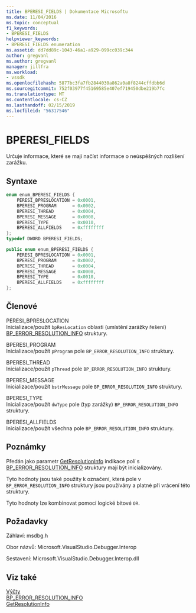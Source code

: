 ```yaml
---
title: BPERESI_FIELDS | Dokumentace Microsoftu
ms.date: 11/04/2016
ms.topic: conceptual
f1_keywords:
- BPERESI_FIELDS
helpviewer_keywords:
- BPERESI_FIELDS enumeration
ms.assetid: dd7dd89c-1043-46a1-a929-099cc039c344
author: gregvanl
ms.author: gregvanl
manager: jillfra
ms.workload:
- vssdk
ms.openlocfilehash: 5877bc3fa7fb2844030a862a0a8f8244cffdbb6d
ms.sourcegitcommit: 752f03977f45169585e407ef719450dbe219b7fc
ms.translationtype: MT
ms.contentlocale: cs-CZ
ms.lasthandoff: 02/15/2019
ms.locfileid: "56317546"
---
```

# <a name="bperesifields"></a>BPERESI_FIELDS
Určuje informace, které se mají načíst informace o neúspěšných rozlišení zarážku.

## <a name="syntax"></a>Syntaxe

```cpp
enum enum_BPERESI_FIELDS {
    PERESI_BPRESLOCATION = 0x0001,
    BPERESI_PROGRAM      = 0x0002,
    BPERESI_THREAD       = 0x0004,
    BPERESI_MESSAGE      = 0x0008,
    BPERESI_TYPE         = 0x0010,
    BPERESI_ALLFIELDS    = 0xffffffff
};
typedef DWORD BPERESI_FIELDS;
```

```csharp
public enum enum_BPERESI_FIELDS {
    PERESI_BPRESLOCATION = 0x0001,
    BPERESI_PROGRAM      = 0x0002,
    BPERESI_THREAD       = 0x0004,
    BPERESI_MESSAGE      = 0x0008,
    BPERESI_TYPE         = 0x0010,
    BPERESI_ALLFIELDS    = 0xffffffff
};
```

## <a name="members"></a>Členové
PERESI_BPRESLOCATION  
Inicializace/použít `bpResLocation` oblasti (umístění zarážky řešení) [BP_ERROR_RESOLUTION_INFO](../../../extensibility/debugger/reference/bp-error-resolution-info.md) struktury.

BPERESI_PROGRAM  
Inicializace/použít `pProgram` pole `BP_ERROR_RESOLUTION_INFO` struktury.

BPERESI_THREAD  
Inicializace/použít `pThread` pole `BP_ERROR_RESOLUTION_INFO` struktury.

BPERESI_MESSAGE  
Inicializace/použít `bstrMessage` pole `BP_ERROR_RESOLUTION_INFO` struktury.

BPERESI_TYPE  
Inicializace/použít `dwType` pole (typ zarážky) `BP_ERROR_RESOLUTION_INFO` struktury.

BPERESI_ALLFIELDS  
Inicializace/použít všechna pole `BP_ERROR_RESOLUTION_INFO` struktury.

## <a name="remarks"></a>Poznámky
Předán jako parametr [GetResolutionInfo](../../../extensibility/debugger/reference/idebugerrorbreakpointresolution2-getresolutioninfo.md) indikace polí s [BP_ERROR_RESOLUTION_INFO](../../../extensibility/debugger/reference/bp-error-resolution-info.md) struktury mají být inicializovány.

Tyto hodnoty jsou také použity k označení, která pole v `BP_ERROR_RESOLUTION_INFO` struktury jsou používány a platné při vrácení této struktury.

Tyto hodnoty lze kombinovat pomocí logické bitové `OR`.

## <a name="requirements"></a>Požadavky
Záhlaví: msdbg.h

Obor názvů: Microsoft.VisualStudio.Debugger.Interop

Sestavení: Microsoft.VisualStudio.Debugger.Interop.dll

## <a name="see-also"></a>Viz také
[Výčty](../../../extensibility/debugger/reference/enumerations-visual-studio-debugging.md)  
[BP_ERROR_RESOLUTION_INFO](../../../extensibility/debugger/reference/bp-error-resolution-info.md)  
[GetResolutionInfo](../../../extensibility/debugger/reference/idebugerrorbreakpointresolution2-getresolutioninfo.md)
